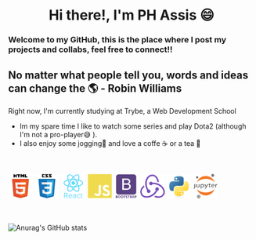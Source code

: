 <h1 align='center'> Hi there!, I'm PH Assis &#128516;
<h3> Welcome to my GitHub, this is the place where I post my projects and collabs, feel free to connect!!<br/>

  
  

## No matter what people tell you, words and ideas can change the &#127758; - Robin Williams

Right now, I'm currently studying at Trybe, a Web Development School
 - Im my spare time I like to watch some series and play Dota2 (although
   I'm not a pro-player😅 ).
 - I also enjoy some jogging🏃 and love a coffe ☕ or a tea 🍵

<br>
<br>
  <div>
  <img width="50px" src="https://raw.githubusercontent.com/devicons/devicon/master/icons/html5/html5-original-wordmark.svg" />
  <img width="50px" src="https://raw.githubusercontent.com/devicons/devicon/master/icons/css3/css3-original-wordmark.svg" />
  <img width="50px" src="https://raw.githubusercontent.com/devicons/devicon/master/icons/react/react-original-wordmark.svg" />
  <img width="50px" src="https://raw.githubusercontent.com/devicons/devicon/master/icons/javascript/javascript-plain.svg" />
  <img width="50px" src="https://raw.githubusercontent.com/devicons/devicon/master/icons/bootstrap/bootstrap-plain-wordmark.svg" alt="bootstrap" />
  <img  width="50px" src="https://raw.githubusercontent.com/devicons/devicon/master/icons/redux/redux-original.svg" alt="redux" /> 
  <img width="50px" src="https://raw.githubusercontent.com/devicons/devicon/master/icons/python/python-original.svg" alt="python" /> 
  <img width="50px" src="https://raw.githubusercontent.com/devicons/devicon/master/icons/jupyter/jupyter-original-wordmark.svg" alt="jupyter" /> 
  </div>
<br>
<br>


![Anurag's GitHub stats](https://github-readme-stats.vercel.app/api?username=imphassis&show_icons=true)
